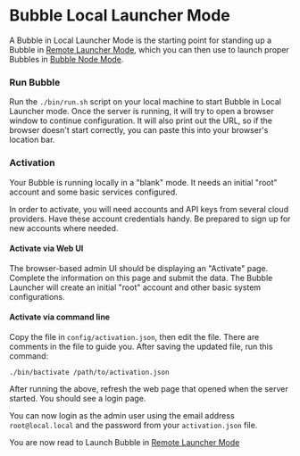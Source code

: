 # Bubble Local Launcher Mode
A Bubble in Local Launcher Mode is the starting point for standing up a Bubble in
[Remote Launcher Mode](remote-launcher.md), which you can then use to launch proper Bubbles
in [Bubble Node Mode](launch-node.md).

### Run Bubble
Run the `./bin/run.sh` script on your local machine to start Bubble in Local Launcher mode.
Once the server is running, it will try to open a browser window to continue configuration.
It will also print out the URL, so if the browser doesn't start correctly, you can paste this
into your browser's location bar.

### Activation
Your Bubble is running locally in a "blank" mode. It needs an initial "root" account and some basic services configured.

In order to activate, you will need accounts and API keys from several cloud providers.
Have these account credentials handy. Be prepared to sign up for new accounts where needed.

#### Activate via Web UI
The browser-based admin UI should be displaying an "Activate" page. Complete the information on this page and submit the
data. The Bubble Launcher will create an initial "root" account and other basic system configurations. 

#### Activate via command line
Copy the file in `config/activation.json`, then edit the file. There are comments in the file to guide you.
After saving the updated file, run this command:

   `./bin/bactivate /path/to/activation.json`

After running the above, refresh the web page that opened when the server started. You should see a login page.

You can now login as the admin user using the email address `root@local.local` and the password from your `activation.json` file.

You are now read to Launch Bubble in [Remote Launcher Mode](remote-launcher.md)
